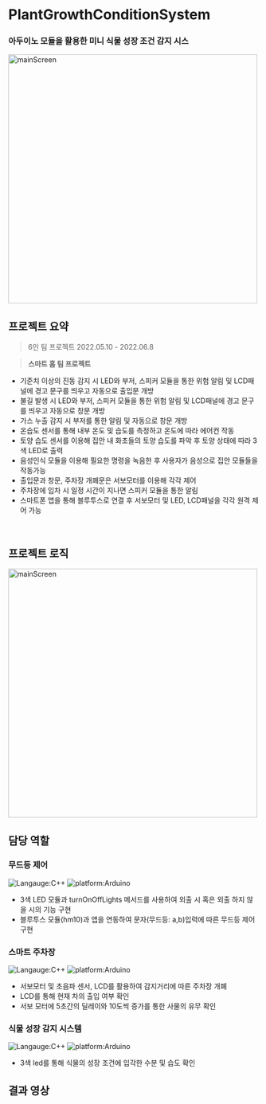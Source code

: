 # PlantGrowthConditionSystem
### 아두이노 모듈을 활용한 미니 식물 성장 조건 감지 시스
<img src='smarthome_intro.png' alt='mainScreen' height="500px"/>

## 프로젝트 요약
> 6인 팀 프로젝트
> 2022.05.10 - 2022.06.8   
 
> **스마트 홈 팀 프로젝트**
* 기준치 이상의 진동 감지 시 LED와 부저, 스피커 모듈을 통한 위험 알림 및 LCD패널에 경고 문구를 띄우고 자동으로 출입문 개방
* 불길 발생 시 LED와 부저, 스피커 모듈을 통한 위험 알림 및 LCD패널에 경고 문구를 띄우고 자동으로 창문 개방
* 가스 누출 감지 시 부저를 통한 알림 및 자동으로 창문 개방
* 온습도 센서를 통해 내부 온도 및 습도를 측정하고 온도에 따라 에어컨 작동
* 토양 습도 센서를 이용해 집안 내 화초들의 토양 습도를 파악 후 토양 상태에 따라 3색 LED로 출력
* 음성인식 모듈을 이용해 필요한 명령을 녹음한 후 사용자가 음성으로 집안 모듈들을 작동가능
* 출입문과 창문, 주차장 개폐문은 서보모터를 이용해 각각 제어
* 주차장에 입차 시 일정 시간이 지나면 스피커 모듈을 통한 알림
* 스마트폰 앱을 통해 블루투스로 연결 후 서보모터 및 LED, LCD패널을 각각 원격 제어 가능
<br>

## 프로젝트 로직
<img src='smarthome logic.png' alt='mainScreen' height="500px"/>

## 담당 역할
### 무드등 제어
![Langauge:C++](https://img.shields.io/badge/Language-C++-red) ![platform:Arduino](https://img.shields.io/badge/Platform-Arduino-red)
* 3색 LED 모듈과 turnOnOffLights 메서드를 사용하여 외출 시 혹은 외출 하지 않을 시의 기능 구현
* 블루투스 모듈(hm10)과 앱을 연동하여 문자(무드등: a,b)입력에 따른 무드등 제어 구현
### 스마트 주차장
![Langauge:C++](https://img.shields.io/badge/Language-C++-red) ![platform:Arduino](https://img.shields.io/badge/Platform-Arduino-red)
* 서보모터 및 초음파 센서, LCD를 활용하여 감지거리에 따른 주차장 개폐
* LCD를 통해 현재 차의 출입 여부 확인
* 서보 모터에 5초간의 딜레이와 10도씩 증가를 통한 사물의 유무 확인
### 식물 성장 감지 시스템
![Langauge:C++](https://img.shields.io/badge/Language-C++-red) ![platform:Arduino](https://img.shields.io/badge/Platform-Arduino-red)
* 3색 led를 통해 식물의 성장 조건에 입각한 수분 및 습도 확인

## 결과 영상
